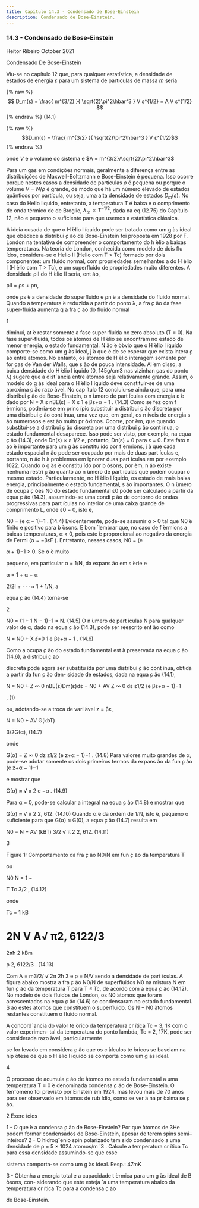 ```yaml
---
title: Capítulo 14.3 - Condensado de Bose-Einstein
description: Condensado de Bose-Einstein.
---
```




### 14.3 - Condensado de Bose-Einstein

Heitor Ribeiro
October 2021

Condensado De Bose-Einstein

Viu-se no capítulo 12 que, para qualquer estatística, a densidade de estados de energia $ε$ para
um sistema de partıculas de massa $m$ seria

{% raw %}
  $$ D_m(ε) = \frac{ m^{3/2} }{ \sqrt{2}\pi^2\hbar^3 } V ε^{1/2} = A V ε^{1/2} $$ 
 {% endraw %} (14.1)


{% raw %}
  $$D_m(ε) = \frac{ m^{3/2} }{ \sqrt{2}\pi^2\hbar^3 } V ε^{1/2}$$ 
 {% endraw %}

onde $V$ e o volume do sistema e $A = m^{3/2}/\sqrt{2}\pi^2\hbar^3$

Para um gas em condições normais, geralmente a diferença entre as distribuições de
Maxwell-Boltzmann e Bose-Einstein é pequena. Isso ocorre porque nestes casos a densidade de
partículas $\rho$ é pequena ou porque o volume $V = N/\rho$ é grande, de modo que há um número elevado de estados quânticos por partícula, ou seja, uma alta densidade de estados $D_m (ε)$.
No caso do Helio lıquido, entretanto, a temperatura T é baixa e o comprimento de onda
térmico de de Broglie, $\lambda_{th} ∝ T^{-1/2}$, dada na eq.(12.75) do Capítulo 12, não e pequeno o suficiente para que usemos a estatística clássica.

A ideia ousada de que o H ́elio l ́ıquido pode ser tratado como um g ́as ideal que obedece a
distribui ̧c ̃ao de Bose-Einstein foi proposta em 1928 por F. London na tentativa de compreender o
comportamento do h ́elio a baixas temperaturas.
Na teoria de London, conhecida como modelo de dois flu ́ıdos, considera-se o Helio
II (Helio com T < Tc) formado por dois componentes: um fluido normal, com propriedades
semelhantes a do H ́elio I (H ́elio com T > Tc), e um superfluido de propriedades muito diferentes.
A densidade ρII do H ́elio II seria, ent ̃ao,

ρII = ρs + ρn,

onde ρs  ́e a densidade do superfluido e ρn  ́e a densidade do fluido normal. Quando a temperatura
 ́e reduzida a partir do ponto λ, a fra ̧c ̃ao da fase super-fluida aumenta q a fra ̧c ̃ao do fluido normal

1

diminui, at ́e restar somente a fase super-fluida no zero absoluto (T = 0).
Na fase super-fluida, todos os  ́atomos de H ́elio se encontram no estado de menor energia,
o estado fundamental.
N ̃ao  ́e  ́obvio que o H ́elio l ́ıquido comporte-se como um g ́as ideal, j ́a que  ́e de se esperar
que exista intera ̧c ̃ao entre  ́atomos. No entanto, os  ́atomos de H ́elio interagem somente por for ̧cas
de Van der Walls, que s ̃ao de pouca intensidade. Al ́em disso, a baixa densidade do H ́elio l ́ıquido
(0, 145g/cm3 nas vizinhan ̧cas do ponto λ) sugere que a distˆancia entre  ́atomos seja relativamente
grande. Assim, o modelo do g ́as ideal para o H ́elio l ́ıquido deve constituir-se de uma aproxima ̧c ̃ao
razo ́avel.
No cap ́ıtulo 12 concluiu-se ainda que, para uma distribui ̧c ̃ao de Bose-Einstein, o n ́umero
de part ́ıculas com energia ε  ́e dado por
N =
X
ε
nBE(ε) = X
ε
1
e
βε+α − 1
. (14.3)
Como se fez com f ́ermions, poderia-se em princ ́ıpio substituir a distribui ̧c ̃ao discreta por
uma distribui ̧c ̃ao cont ́ınua, uma vez que, em geral, os n ́ıveis de energia s ̃ao numerosos e est ̃ao muito
pr ́oximos. Ocorre, por ́em, que quando substitui-se a distribui ̧c ̃ao discreta por uma distribui ̧c ̃ao
cont ́ınua, o estado fundamental desaparece. Isso pode ser visto, por exemplo, na equa ̧c ̃ao (14.3),
onde Dn(ε) ∝ ε
1/2
e, portanto, Dn(ε) = 0 para ε = 0.
Este fato n ̃ao  ́e importante para um g ́as constitu ́ıdo por f ́ermions, j ́a que cada estado
espacial n ̃ao pode ser ocupado por mais de duas part ́ıculas e, portanto, n ̃ao h ́a problemas em
ignorar duas part ́ıculas em por exemplo 1022. Quando o g ́as  ́e constitu ́ıdo por b ́osons, por ́em, n ̃ao
existe nenhuma restri ̧c ̃ao quanto ao n ́umero de part ́ıculas que podem ocupar o mesmo estado.
Particularmente, no H ́elio l ́ıquido, os estado de mais baixa energia, principalmente o estado
fundamental, s ̃ao importantes.
O n ́umero de ocupa ̧c ̃oes N0 do estado fundamental ε0 pode ser calculado a partir da
equa ̧c ̃ao (14.3), assumindo-se uma condi ̧c ̃ao de contorno de ondas progressivas para part ́ıculas no
interior de uma caixa grande de comprimento L, onde ε0 = 0, isto  ́e,

N0 = (e
α − 1)−1
. (14.4)
Evidentemente, pode-se assumir α > 0 tal que N0  ́e finito e positivo para b ́osons. E bom  ́
lembrar que, no caso de f ́ermions a baixas temperaturas, α < 0, pois este  ́e proporcional ao negativo
da energia de Fermi (α = −βεF ). Entretanto, nesses casos, N0 = (e

α + 1)−1 > 0. Se α  ́e muito

pequeno, em particular α = 1/N, da expans ̃ao em s ́erie e

α = 1 + α + α

2/2! + · · · ≈ 1 + 1/N, a

equa ̧c ̃ao (14.4) torna-se

2

N0 ≈ (1 + 1
N
− 1)−1 = N. (14.5)
O n ́umero de part ́ıculas N para qualquer valor de α, dado na equa ̧c ̃ao (14.3), pode ser
reescrito ent ̃ao como

N = N0 +
X
ε̸=0
1
e
βε+α − 1
. (14.6)

Como a ocupa ̧c ̃ao do estado fundamental est ́a preservada na equa ̧c ̃ao (14.6), a distribui ̧c ̃ao

discreta pode agora ser substitu ́ıda por uma distribui ̧c ̃ao cont ́ınua, obtida a partir da fun ̧c ̃ao den-
sidade de estados, dada na equa ̧c ̃ao (14.1),

N = N0 +
Z ∞
0
nBE(ε)Dm(ε)dε = N0 + AV Z ∞
0
dε ε1/2
(e
βε+α − 1)−1

, (1)

ou, adotando-se a troca de vari ́avel z = βε,

N = N0 + AV G(kbT)

3/2G(α), (14.7)

onde

G(α) = Z ∞
0
dz z1/2
(e
z+α − 1)−1
. (14.8)
Para valores muito grandes de α, pode-se adotar somente os dois primeiros termos da
expans ̃ao da fun ̧c ̃ao (e
z+α − 1)−1

e mostrar que

G(α) ≈
√
π
2
e
−α
. (14.9)

Para α = 0, pode-se calcular a integral na equa ̧c ̃ao (14.8) e mostrar que

G(α) ≈
√
π
2
2, 612. (14.10)
Quando α  ́e da ordem de 1/N, isto  ́e, pequeno o suficiente para que G(α) ≈ G(0), a
equa ̧c ̃ao (14.7) resulta em

N0 = N − AV (kBT)
3/2
√
π
2
2, 612. (14.11)

3

Figure 1: Comportamento da fra ̧c ̃ao N0/N em fun ̧c ̃ao da temperatura T

ou

N0
N
= 1 −

T
Tc
3/2
, (14.12)

onde

Tc =
1
kB

2N
V A√
π2, 6122/3
=
2πħ
2
kBm

ρ
2, 6122/3
. (14.13)

Com A = m3/2/
√
2π
2ħ
3
e ρ = N/V sendo a densidade de part ́ıculas. A figura abaixo
mostra a fra ̧c ̃ao N0/N de superfluidos N0 na mistura N em fun ̧c ̃ao da temperatura T para T ≤ Tc,
de acordo com a equa ̧c ̃ao (14.12).
No modelo de dois fluidos de London, os N0  ́atomos que foram acrescentados na equa ̧c ̃ao
(14.6) se condensaram no estado fundamental. S ̃ao estes  ́atomos que constituem o superfluido. Os
N − N0  ́atomos restantes constituem o fluido normal.

A concordˆancia do valor te ́orico da temperatura cr ́ıtica Tc = 3, 1K com o valor experimen-
tal da temperatura do ponto lambda, Tc = 2, 17K, pode ser considerada razo ́avel, particularmente

se for levado em considera ̧c ̃ao que os c ́alculos te ́oricos se baseiam na hip ́otese de que o H ́elio l ́ıquido
se comporta como um g ́as ideal.

4

O processo de acumula ̧c ̃ao de  ́atomos no estado fundamental a uma temperatura T = 0
 ́e denominada condensa ̧c ̃ao de Bose-Einstein. O fenˆomeno foi previsto por Einstein em 1924,
mas levou mais de 70 anos para ser observado em  ́atomos de rub ́ıdio, como se ver ́a na pr ́oxima
se ̧c ̃ao.

2 Exerc ́ıcios

1 - O que  ́e a condensa ̧c ̃ao de Bose-Einstein? Por que  ́atomos de 3He podem formar
condensados de Bose-Einstein, apesar de terem spins semi–inteiros?
2 - O hidrogˆenio spin polarizado tem sido condensado a uma densidade de ρ = 5 ×
1024 atomos/m  ́
3
. Calcule a temperatura cr ́ıtica Tc para essa densidade assumindo-se que esse

sistema comporta-se como um g ́as ideal. Resp.: 47mK

3 - Obtenha a energia total e a capacidade t ́ermica para um g ́as ideal de B ́osons, con-
siderando que este esteja `a uma temperatura abaixo da temperatura cr ́ıtica Tc para a condensa ̧c ̃ao

de Bose-Einstein.

